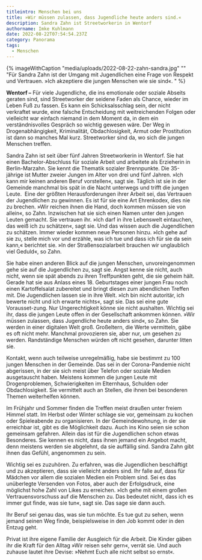 ```yaml
---
titleintro: Menschen bei uns
title: »Wir müssen zulassen, dass Jugendliche heute anders sind.«
description: Sandra Zahn ist Streetworkerin in Wentorf
authorname: Imke Kuhlmann
date: 2022-08-22T07:54:54.237Z
category: Panorama
tags:
  - Menschen
---
```

{% imageWithCaption "media/uploads/2022-08-22-zahn-sandra.jpg" "" "Für Sandra Zahn ist der Umgang mit Jugendlichen eine Frage von Respekt und Vertrauen. »Ich akzeptiere die jungen Menschen wie sie sind«.     " %}



**Wentorf –** Für viele Jugendliche, die ins emotionale oder soziale Abseits geraten sind, sind Streetworker der seidene Faden als Chance, wieder im Leben Fuß zu fassen. Es kann ein Schicksalsschlag sein, der nicht verkraftet wurde, eine falsche Entscheidung mit weitreichenden Folgen oder vielleicht war einfach niemand in dem Moment da, in dem ein verständnisvolles Gespräch so wichtig gewesen wäre. Der Weg in Drogenabhängigkeit, Kriminalität, Obdachlosigkeit, Armut oder Prostitution ist dann so manches Mal kurz. Streetworker sind da, wo sich die jungen Menschen treffen. 

Sandra Zahn ist seit über fünf Jahren Streetworkerin in Wentorf. Sie hat einen Bachelor-Abschluss für soziale Arbeit und arbeitete als Erzieherin in Berlin-Marzahn. Sie kennt die Thematik sozialer Brennpunkte. Die 35-jährige ist Mutter zweier Jungen im Alter von drei und fünf Jahren. »Ich kann mir keinen anderen Beruf vorstellen«, sagt sie. Täglich ist sie in der Gemeinde manchmal bis spät in die Nacht unterwegs und trifft die jungen Leute.  Eine der größten Herausforderungen ihrer Arbeit sei, das Vertrauen der Jugendlichen zu gewinnen. Es ist für sie eine Art Ehrenkodex, dies nie zu brechen. »Wir reichen ihnen die Hand, doch kommen müssen sie von allein«, so Zahn. Inzwischen hat sie sich einen Namen unter den jungen Leuten gemacht. Sie vertrauen ihr. »Ich darf in ihre Lebenswelt eintauchen, das weiß ich zu schätzen«, sagt sie. Und das wissen auch die Jugendlichen zu schätzen. Immer wieder kommen neue Personen hinzu. »Ich gehe auf sie zu, stelle mich vor und erzähle, was ich tue und dass ich für sie da sein kann,« berichtet sie. »In der Straßensozialarbeit brauchen wir unglaublich viel Geduld«, so Zahn. 

Sie habe einen anderen Blick auf die jungen Menschen, unvoreingenommen gehe sie auf die Jugendlichen zu, sagt sie. Angst kenne sie nicht, auch nicht, wenn sie spät abends zu ihren Treffpunkten geht, die sie geheim hält. Gerade hat sie aus Anlass eines 18. Geburtstages einer jungen Frau noch einen Kartoffelsalat zubereitet und bringt diesen zum abendlichen Treffen mit. Die Jugendlichen lassen sie in ihre Welt. »Ich bin nicht autoritär, ich bewerte nicht und ich erwarte nichts«, sagt sie. Das sei eine gute Vorausset-zung. Nur Ungerechtigkeit könne sie nicht aushalten. Wichtig sei ihr, dass die jungen Leute offen in der Gesellschaft ankommen können. »Wir müssen zulassen, dass Jugendliche heute anders sind«, so Zahn. Sie werden in einer digitalen Welt groß. Großeltern, die Werte vermitteln, gäbe es oft nicht mehr. Manchmal provozieren sie, aber nur, um gesehen zu werden. Randständige Menschen würden oft nicht gesehen, darunter litten sie.

Kontakt, wenn auch teilweise unregelmäßig, habe sie bestimmt zu 100 jungen Menschen in der Gemeinde. Das sei in der Corona-Pandemie nicht abgerissen, in der sie sich meist über Telefon oder soziale Medien ausgetauscht haben. Meistens kommen die jungen Leute mit Drogenproblemen, Schwierigkeiten im Elternhaus, Schulden oder Obdachlosigkeit. Sie vermittelt auch an Stellen, die ihnen bei besonderen Themen weiterhelfen können.

Im Frühjahr und Sommer finden die Treffen meist draußen unter freiem Himmel statt. Im Herbst oder Winter schlage sie vor, gemeinsam zu kochen oder Spieleabende zu organisieren. In der Gemeindewohnung, in der sie erreichbar ist, gibt es die Möglichkeit dazu. Auch ins Kino seien sie schon gemeinsam gefahren. Allein das ist für die Jugendlichen schon etwas Besonderes. Sie kennen es nicht, dass ihnen jemand ein Angebot macht, denn meistens werden sie abgelehnt, da sie auffällig sind. Sandra Zahn gibt ihnen das Gefühl, angenommen zu sein.

Wichtig sei es zuzuhören. Zu erfahren, was die Jugendlichen beschäftigt und zu akzeptieren, dass sie vielleicht anders sind. Ihr falle auf, dass für Mädchen vor allem die sozialen Medien ein Problem sind. Sei es das unüberlegte Versenden von Fotos, aber auch der Erfolgsdruck, eine möglichst hohe Zahl von Likes zu erreichen. »Ich gehe mit einem großen Vertrauensvorschuss auf die Menschen zu. Das bedeutet nicht, dass ich es immer gut finde, was sie tun«, sagt sie. Das sage sie dann auch.

Ihr Beruf sei genau das, was sie tun möchte. Es tue gut zu sehen, wenn jemand seinen Weg finde, beispielsweise in den Job kommt oder in den Entzug geht. 

Privat ist ihre eigene Familie der Ausgleich für die Arbeit. Die Kinder gäben ihr die Kraft für den Alltag »Wir reisen sehr gern«, verrät sie. Und auch zuhause lautet ihre Devise: »Nehmt Euch alle nicht selbst so ernst«.